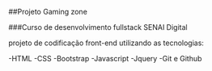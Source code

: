 ##Projeto Gaming zone 

###Curso de desenvolvimento fullstack SENAI Digital

projeto de codificação front-end utilizando as tecnologias:

-HTML
-CSS
-Bootstrap
-Javascript
-Jquery
-Git e Github

